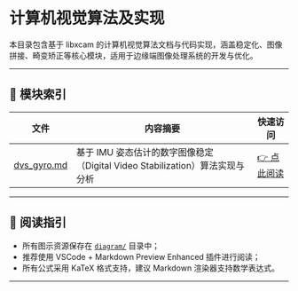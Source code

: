 
# 计算机视觉算法及实现

本目录包含基于 libxcam 的计算机视觉算法文档与代码实现，涵盖稳定化、图像拼接、畸变矫正等核心模块，适用于边缘端图像处理系统的开发与优化。

---

## 📁 模块索引

| 文件 | 内容摘要 | 快速访问 |
|---|---|---|
| [dvs_gyro.md](./dvs_gyro.md) | 基于 IMU 姿态估计的数字图像稳定（Digital Video Stabilization）算法实现与分析 | [👉 点此阅读](./dvs_gyro.md) |

---

## 📘 阅读指引

- 所有图示资源保存在 [`diagram/`](./diagram/) 目录中；
- 推荐使用 VSCode + Markdown Preview Enhanced 插件进行阅读；
- 所有公式采用 KaTeX 格式支持，建议 Markdown 渲染器支持数学表达式。

---


